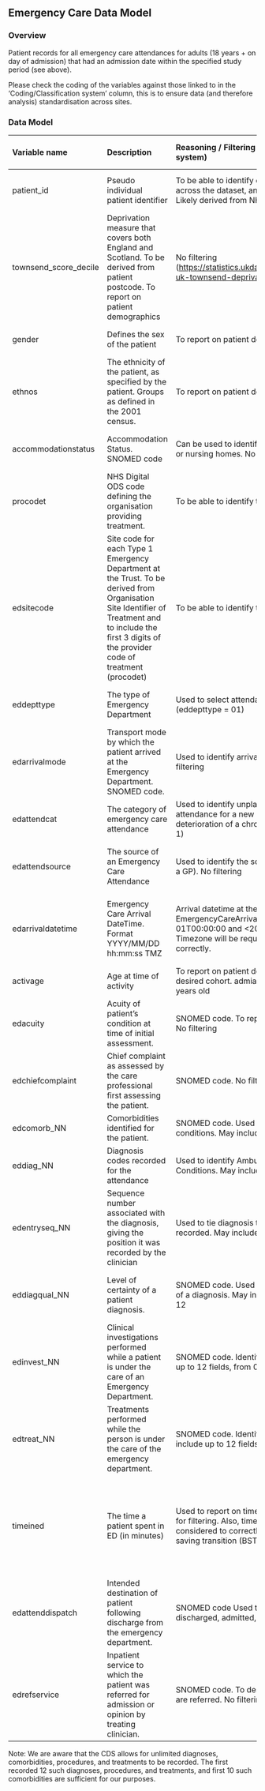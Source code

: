 ## Emergency Care Data Model

### Overview
Patient records for all emergency care attendances for adults (18 years + on day of admission) that had an admission date within the specified study period (see above).

Please check the coding of the variables against those linked to in the ‘Coding/Classification system’ column, this is to ensure data (and therefore analysis) standardisation across sites.

### Data Model

|Variable name|Description|Reasoning / Filtering (see Coding / Classification system)|Format / Coding / Classification system|
|:----|:----|:----|:----|
|patient_id|Pseudo individual patient identifier|To be able to identify different/the same patient across the dataset, and to identify re-admissions. Likely derived from NHS Number / CHI. No filtering|A unique identifier for each individual patient across the dataset|
|townsend_score_decile|Deprivation measure that covers both England and Scotland. To be derived from patient postcode. To report on patient demographics | No filtering (https://statistics.ukdataservice.ac.uk/dataset/2011-uk-townsend-deprivation-scores)|Derived from [NHS Data Model POSTCODE OF USUAL ADDRESS](https://www.datadictionary.nhs.uk/data_elements/postcode_of_usual_address.html)|
|gender|Defines the sex of the patient|To report on patient demographics. No filtering|[NHS Data Model PERSON STATED GENDER CODE](https://www.datadictionary.nhs.uk/data_elements/person_stated_gender_code.html)|
|ethnos|The ethnicity of the patient, as specified by the patient. Groups as defined in the 2001 census.|To report on patient demographics. No filtering|[NHS Data Model ETHNIC CATEGORY](https://www.datadictionary.nhs.uk/data_elements/ethnic_category.html)|
|accommodationstatus|Accommodation Status. SNOMED code|Can be used to identify patient who live in residential or nursing homes. No filtering|[NHS Data Model ACCOMMODATION STATUS (SNOMED CT)](https://www.datadictionary.nhs.uk/data_elements/accommodation_status__snomed_ct_.html)|
|procodet|NHS Digital ODS code defining the organisation providing treatment.|To be able to identify the trust of the admission|[NHS Data Model ORGANISATION IDENTIFIER (CODE OF PROVIDER)](https://www.datadictionary.nhs.uk/data_elements/organisation_identifier__code_of_provider_.html)|
|edsitecode|Site code for each Type 1 Emergency Department at the Trust. To be derived from Organisation Site Identifier of Treatment and to include the first 3 digits of the provider code of treatment (procodet)|To be able to identify the site of the admission|[Derived from NHS Data Model ORGANISATION SITE IDENTIFIER (OF TREATMENT)](https://www.datadictionary.nhs.uk/data_elements/organisation_site_identifier__of_treatment_.html)|
|eddepttype|The type of Emergency Department|Used to select attendances at type 1 EDs. (eddepttype = 01)|[NHS Data Model EMERGENCY CARE DEPARTMENT TYPE](https://www.datadictionary.nhs.uk/data_elements/emergency_care_department_type.html)|
|edarrivalmode|Transport mode by which the patient arrived at the Emergency Department. SNOMED code.|Used to identify arrival by ambulance, etc. No filtering|[NHS Data Model EMERGENCY CARE ARRIVAL MODE (SNOMED CT)](https://www.datadictionary.nhs.uk/data_elements/emergency_care_arrival_mode__snomed_ct_.html)|
|edattendcat|The category of emergency care attendance|Used to identify unplanned first emergency care attendance for a new clinical condition (or deterioration of a chronic condition). (edattendcat = 1)|[NHS Data Model EMERGENCY CARE ATTENDANCE CATEGORY](https://www.datadictionary.nhs.uk/data_elements/emergency_care_attendance_category.html)|
|edattendsource|The source of an Emergency Care Attendance|Used to identify the source of an attendance (e.g. via a GP). No filtering|[NHS Data Model EMERGENCY CARE ATTENDANCE SOURCE (SNOMED CT)](https://www.datadictionary.nhs.uk/data_elements/emergency_care_attendance_source__snomed_ct_.html)|
|edarrivaldatetime|Emergency Care Arrival DateTime. Format YYYY/MM/DD hh:mm:ss TMZ|Arrival datetime at the emergency department. EmergencyCareArrivalDate >=2021-10-01T00:00:00 and <2022-10-01T00:00:00. Timezone will be required to derive time in ED correctly.|[Derived from NHS Data Model EMERGENCY CARE ARRIVAL DATE](https://www.datadictionary.nhs.uk/data_elements/emergency_care_arrival_date.html) and [NHS Data Model EMERGENCY CARE ARRIVAL TIME](https://www.datadictionary.nhs.uk/data_elements/emergency_care_arrival_time.html)|
|activage| Age at time of activity|To report on patient demographics and to limit to desired cohort. admiage equals or is greater than 18 years old|[NHS Data Model AGE AT CDS ACTIVITY DATE](https://www.datadictionary.nhs.uk/data_elements/age_at_cds_activity_date.html)|
|edacuity|Acuity of patient’s condition at time of initial assessment.| SNOMED code. To report on patient demographics. No filtering|[NHS Data Model EMERGENCY CARE ACUITY (SNOMED CT)](https://www.datadictionary.nhs.uk/data_elements/emergency_care_acuity__snomed_ct_.html)|
|edchiefcomplaint|Chief complaint as assessed by the care professional first assessing the patient.|SNOMED code. No filtering|[NHS Data Model EMERGENCY CARE CHIEF COMPLAINT (SNOMED CT)](https://www.datadictionary.nhs.uk/data_elements/emergency_care_chief_complaint__snomed_ct_.html)|
|edcomorb_NN|Comorbidities identified for the patient. | SNOMED code. Used to identify comorbid conditions. May include up to 10 fields, from 01-10 |[NHS Data Model COMORBIDITY (SNOMED CT)](https://www.datadictionary.nhs.uk/data_elements/comorbidity__snomed_ct_.html)|
|eddiag_NN|Diagnosis codes recorded for the attendance|Used to identify Ambulatory Care Sensitive Conditions. May include up to 12 fields, from 01-12|[NHS Data Model EMERGENCY CARE DIAGNOSIS (SNOMED CT)](https://www.datadictionary.nhs.uk/data_elements/emergency_care_diagnosis__snomed_ct_.html)|
|edentryseq_NN|Sequence number associated with the diagnosis, giving the position it was recorded by the clinician|Used to tie diagnosis to the position they were recorded. May include up to 2 fields, from 01-12|[NHS Data Model CODED CLINICAL ENTRY SEQUENCE NUMBER](https://www.datadictionary.nhs.uk/data_elements/coded_clinical_entry_sequence_number.html)|
|eddiagqual_NN|Level of certainty of a patient diagnosis.| SNOMED code. Used to identify the level of certainty of a diagnosis. May include up to 12 fields, from 01-12|[NHS Data Model EMERGENCY CARE DIAGNOSIS QUALIFIER (SNOMED CT)](https://www.datadictionary.nhs.uk/data_elements/emergency_care_diagnosis_qualifier__snomed_ct_.html)|
|edinvest_NN|Clinical investigations performed while a patient is under the care of an Emergency Department. |SNOMED code. Identify investigations. May include up to 12 fields, from 01-12|[NHS Data Model EMERGENCY CARE CLINICAL INVESTIGATION (SNOMED CT)](https://www.datadictionary.nhs.uk/data_elements/emergency_care_clinical_investigation__snomed_ct_.html)|
|edtreat_NN|Treatments performed while the person is under the care of the emergency department.| SNOMED code. Identify treatments/procedures. May include up to 12 fields, from 01-12. |[NHS Data Model EMERGENCY CARE PROCEDURE (SNOMED CT)](https://www.datadictionary.nhs.uk/data_elements/emergency_care_procedure__snomed_ct_.html)|
|timeined|The time a patient spent in ED (in minutes)|Used to report on time in ED. See edarrivaldatetime for filtering. Also, timezone will need to be considered to correctly derive field around daylight saving transition (BST/GMT)|Derived from [NHS Data Model EMERGENCY CARE DEPARTURE DATE](https://www.datadictionary.nhs.uk/data_elements/emergency_care_departure_date.html) and [NHS Data Model EMERGENCY CARE DEPARTURE TIME](https://www.datadictionary.nhs.uk/data_elements/emergency_care_departure_time.html) and edarrivaldatetime
|edattenddispatch|Intended destination of patient following discharge from the emergency department.|SNOMED code Used to identify patients who are discharged, admitted, died, etc. No filtering|[NHS Data Model EMERGENCY CARE DISCHARGE DESTINATION (SNOMED CT)](https://www.datadictionary.nhs.uk/data_elements/emergency_care_discharge_destination__snomed_ct_.html)|
|edrefservice|Inpatient service to which the patient was referred for admission or opinion by treating clinician.|SNOMED code. To describe where admitted patients are referred. No filtering|[NHS Data Model REFERRED TO SERVICE (SNOMED CT)](https://www.datadictionary.nhs.uk/data_elements/referred_to_service__snomed_ct_.html)|


Note: We are aware that the CDS allows for unlimited diagnoses, comorbidities, procedures, and treatments to be recorded. The first recorded 12 such diagnoses, procedures, and treatments,  and first 10 such comorbidities are sufficient for our purposes.
